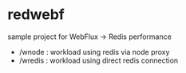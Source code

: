 # redwebf
sample project for
WebFlux -> Redis performance



* /wnode  :  workload using redis via node proxy
* /wredis :  workload using direct redis connection
